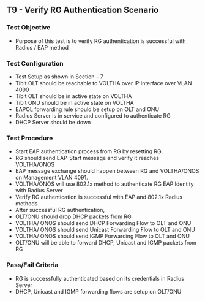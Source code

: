 ## T9 - Verify RG Authentication Scenario

### Test Objective

* Purpose of this test is to verify RG authentication is successful with Radius / EAP method

### Test Configuration
* Test Setup as shown in Section – 7
* Tibit OLT should be reachable to VOLTHA over IP interface over VLAN 4090
* Tibit OLT should be in active state on VOLTHA
* Tibit ONU should be in active state on VOLTHA
* EAPOL forwarding rule should be setup on OLT and ONU
* Radius Server is in service and configured to authenticate RG
* DHCP Server should be down

### Test Procedure
* Start EAP authentication process from RG by resetting RG.
* RG should send EAP-Start message and verify it reaches VOLTHA/ONOS
* EAP message exchange should happen between RG and VOLTHA/ONOS on Management VLAN 4091.
* VOLTHA/ONOS will use 802.1x method to authenticate RG EAP Identity with Radius Server
* Verify RG authentication is successful with EAP and 802.1x Radius methods
* After successful RG authentication,
* OLT/ONU should drop DHCP packets from RG
* VOLTHA/ ONOS should send DHCP Forwarding Flow to OLT and ONU
* VOLTHA/ ONOS should send Unicast Forwarding Flow to OLT and ONU
* VOLTHA/ ONOS should send IGMP Forwarding Flow to OLT and ONU
* OLT/ONU will be able to forward DHCP, Unicast and IGMP packets from RG 

### Pass/Fail Criteria

* RG is successfully authenticated based on its credentials in Radius Server
* DHCP, Unicast and IGMP forwarding flows are setup on OLT/ONU
